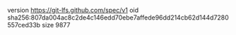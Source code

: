 version https://git-lfs.github.com/spec/v1
oid sha256:807da004ac8c2de4c146edd70ebe7affede96dd214cb62d144d7280557ced33b
size 9877
